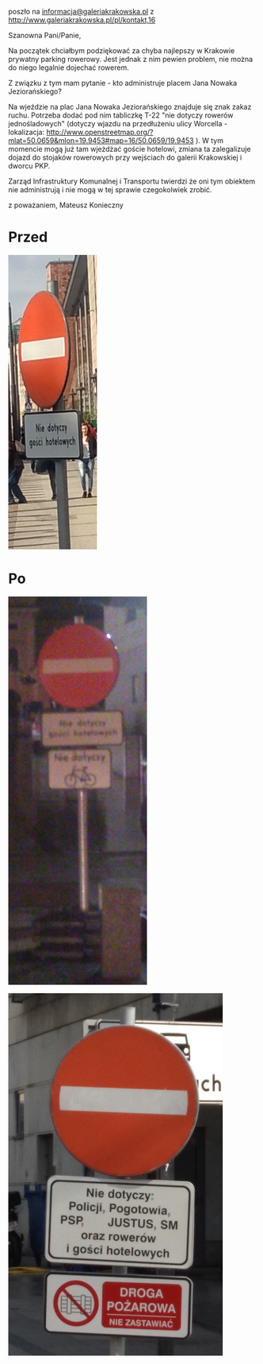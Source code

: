 poszło na informacja@galeriakrakowska.pl z http://www.galeriakrakowska.pl/pl/kontakt,16

Szanowna Pani/Panie,

Na początek chciałbym podziękować za chyba najlepszy w Krakowie prywatny parking rowerowy. Jest jednak z nim pewien problem, nie można do niego legalnie dojechać rowerem.

Z związku z tym mam pytanie - kto administruje placem Jana Nowaka Jeziorańskiego?

Na wjeździe na plac Jana Nowaka Jeziorańskiego znajduje się znak zakaz ruchu. Potrzeba dodać pod nim tabliczkę T-22 "nie dotyczy rowerów jednośladowych" (dotyczy wjazdu na przedłużeniu ulicy Worcella - lokalizacja: http://www.openstreetmap.org/?mlat=50.0659&mlon=19.9453#map=16/50.0659/19.9453 ). W tym momencie mogą już tam wjeżdżać goście hotelowi, zmiana ta zalegalizuje dojazd do stojaków rowerowych przy wejściach do galerii Krakowskiej i dworcu PKP.

Zarząd Infrastruktury Komunalnej i Transportu twierdzi że oni tym obiektem nie administrują i nie mogą w tej sprawie czegokolwiek zrobić.

z poważaniem,
Mateusz Konieczny

# Przed
![Zalegalizowanie wjazdu rowerem na plac przed Galerią Krakowską - początkowy.png](Zalegalizowanie_wjazdu_rowerem_na_plac_przed_Galerią_Krakowską_-_początkowy.png)


# Po
![Zalegalizowanie wjazdu rowerem na plac przed Galerią Krakowską - początkowy.png](Zalegalizowanie_wjazdu_rowerem_na_plac_przed_Galerią_Krakowską_-_nowy.png)

![Zalegalizowanie wjazdu rowerem na plac przed Galerią Krakowską - początkowy.png](Zalegalizowanie_wjazdu_rowerem_na_plac_przed_Galerią_Krakowską_-_nowszy.png)